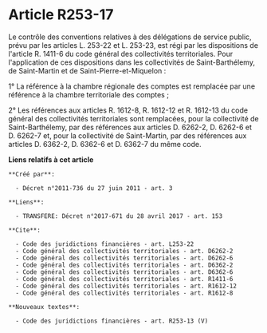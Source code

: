 # Article R253-17

Le contrôle des conventions relatives à des délégations de service public, prévu par les articles L. 253-22 et L. 253-23, est
régi par les dispositions de l'article R. 1411-6 du code général des collectivités territoriales. Pour l'application de ces
dispositions dans les collectivités de Saint-Barthélemy, de Saint-Martin et de Saint-Pierre-et-Miquelon : 

1° La référence à la chambre régionale des comptes est remplacée par une référence à la chambre territoriale des comptes ; 

2° Les références aux articles R. 1612-8, R. 1612-12 et R. 1612-13 du code général des collectivités territoriales sont
remplacées, pour la collectivité de Saint-Barthélemy, par des références aux articles D. 6262-2, D. 6262-6 et D. 6262-7 et,
pour la collectivité de Saint-Martin, par des références aux articles D. 6362-2, D. 6362-6 et D. 6362-7 du même code.

**Liens relatifs à cet article**

	**Créé par**:

	  - Décret n°2011-736 du 27 juin 2011 - art. 3

	**Liens**:

	  - TRANSFERE: Décret n°2017-671 du 28 avril 2017 - art. 153

	**Cite**:

	  - Code des juridictions financières - art. L253-22
	  - Code général des collectivités territoriales - art. D6262-2
	  - Code général des collectivités territoriales - art. D6262-6
	  - Code général des collectivités territoriales - art. D6362-2
	  - Code général des collectivités territoriales - art. D6362-6
	  - Code général des collectivités territoriales - art. R1411-6
	  - Code général des collectivités territoriales - art. R1612-12
	  - Code général des collectivités territoriales - art. R1612-8

	**Nouveaux textes**:

	  - Code des juridictions financières - art. R253-13 (V)
